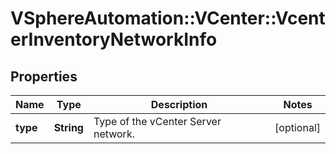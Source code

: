 # VSphereAutomation::VCenter::VcenterInventoryNetworkInfo

## Properties
Name | Type | Description | Notes
------------ | ------------- | ------------- | -------------
**type** | **String** | Type of the vCenter Server network. | [optional] 


